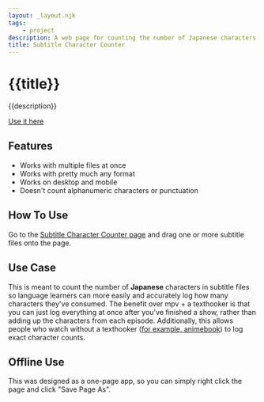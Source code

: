 ```yaml
---
layout: _layout.njk
tags: 
    - project
description: A web page for counting the number of Japanese characters in subtitle files.
title: Subtitle Character Counter
---
```


# {{title}}

{{description}}

[Use it here](/subtitleCharacterCounter.html)

## Features

* Works with multiple files at once
* Works with pretty much any format
* Works on desktop and mobile
* Doesn't count alphanumeric characters or punctuation

## How To Use

Go to the [Subtitle Character Counter page](/subtitleCharacterCounter.html) and drag one or more subtitle files onto the page.

## Use Case

This is meant to count the number of **Japanese** characters in subtitle files so language learners can more easily and accurately log how many characters they've consumed. The benefit over mpv + a texthooker is that you can just log everything at once after you've finished a show, rather than adding up the characters from each episode. Additionally, this allows people who watch without a texthooker ([for example, animebook](/posts/20210703)) to log exact character counts.

## Offline Use

This was designed as a one-page app, so you can simply right click the page and click "Save Page As".